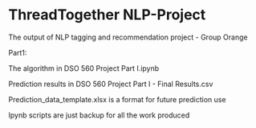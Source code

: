 # ThreadTogether NLP-Project
The output of NLP tagging and recommendation project - Group Orange

Part1:

The algorithm in DSO 560 Project Part I.ipynb

Prediction results in DSO 560 Project Part I - Final Results.csv

Prediction_data_template.xlsx is a format for future prediction use

Ipynb scripts are just backup for all the work produced
